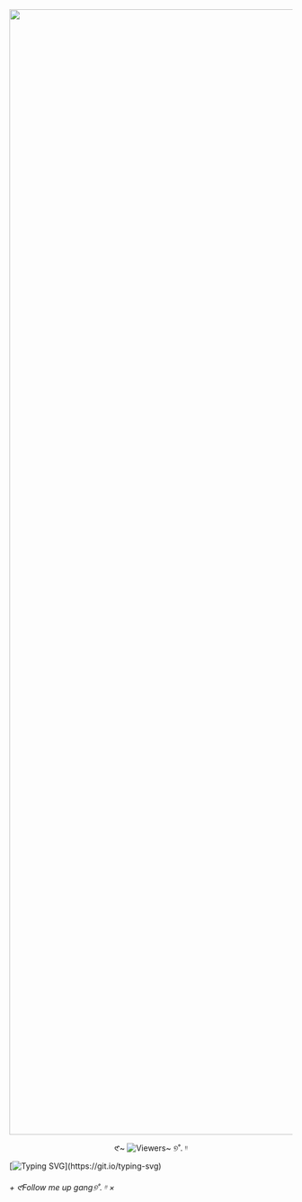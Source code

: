 <img src= "https://cdn.discordapp.com/attachments/1234083910694994033/1427139668322943027/Untitled598_20251013114127.png?ex=68edc6e3&is=68ec7563&hm=cd734fa0ee36be47b6807092f2fee8b4fc62f6a7d5937835f3a98b6e75357625&" width="2000" height="2000" />

<p align="center">
𑣲~ <img ⤷ src="https://komarev.com/ghpvc/?username=uxpr1ht"゛ ˎˊ˗ alt="Viewers~" /> ୭˚. ᵎᵎ
</p>

[![Typing SVG](https://readme-typing-svg.demolab.com?font=bandwidth&weight=300&size=25&letterSpacing=yes&pause=1000&color=2A4FCA&center=true&vCenter=true&width=970&lines=...;I....;I+despite+you+better..++till;....)](https://git.io/typing-svg)

<h6> + 𑣲Follow me up gang୭˚. ᵎᵎ × </h6>
